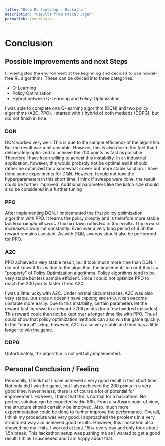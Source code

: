 ```yaml
---
title: "Deep RL Bootcamp - Hackathon"
description: "Results from Pascal Sager"
permalink: /conclusion
---
```


# Conclusion


## Possible Improvements and next Steps
I investigated the environment at the beginning and decided to use model-free RL algorithms. These can be divided into three categories:
- Q-Learning
- Policy Optimization
- Hybrid between Q-Learning and Policy-Optimization

I was able to complete one Q-learning algorithm (DQN) and two policy algorithms (A2C, PPO). I started with a hybrid of both methods (DDPG), but did not finish in time.

### DQN
DQN worked very well. This is due to the sample efficiency of the algorithm. But the result was a bit unstable. However, this is also due to the fact that I deliberately optimized to achieve the 200 points as fast as possible. Therefore I have been willing to accept this instability. In an industrial application, however, this would probably not be optimal and it should rather be optimized for a somewhat slower but more stable solution.
I have done some experiments for DQN. However, I could not tune the hyperparameters in this short time. I think if sweeps were done, the result could be further improved. Additional parameters like the batch size should also be considered in a further tuning.

### PPO
After implementing DQN, I implemented the first policy optimization algorithm with PPO. It learns the policy directly and is therefore more stable but less sample efficient. This has been reflected in the results: The reward increases slowly but constantly. Even over a very long period of 4.5h the reward remains constant. As with DQN, sweeps should also be performed for PPO.

### A2C
PPO achieved a very stable result, but it took much more time than DQN. I did not know if this is due to the algorithm, the implementation or if this is a "property" of Policy Optimization algorithms. Policy algorithms tend to be very stable but less sample efficient. Since I could not optimize PPO to reach the 200 points faster I tried A2C.

I was a little lucky with A2C. Under normal circumstances, A2C was also very stable. But since it doesn't have clipping like PPO, it can become unstable more easily. Due to this instability, certain parameters let the reward fast increase to a reward >200 points (for a few hundred episodes). This reward could then not be kept over a longer time like with PPO. Thus I could show that policy optimization methods can also win the game quickly. In the "normal" setup, however, A2C is also very stable and then has a little longer to win the game.

### DDPG
Unfortunately, the algorithm is not yet fully implemented. 

## Personal Conclusion / Feeling
Personally, I think that I have achieved a very good result in this short time. Not only did I win the game, but I also 
achieved the 200 points in a very good time. Nevertheless, there is of course a lot of potential for improvement. However,
I think that this is normal for a hackathon. No perfect solution can be expected within 56h. From a software point of view,
the structure should certainly be improved. Also, much more experimentation could be done to further improve the performance.
Overall, I think my procedure was very good. I approached the problems in a very structured way and achieved good results.
However, this hackathon also showed me my limits. I worked at least 15h+ every day and only took about 1.5h break. This 
hackathon setup was pushing me as I wanted to get a good result. I think I succeeded and I am happy about that.




